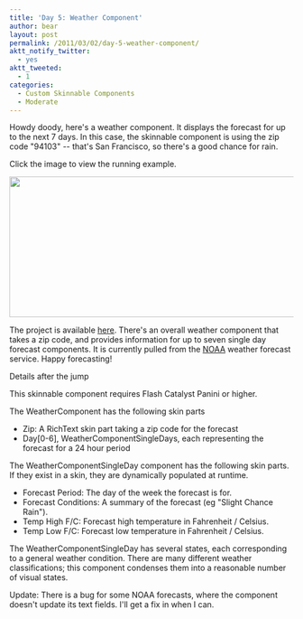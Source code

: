 ```yaml
---
title: 'Day 5: Weather Component'
author: bear
layout: post
permalink: /2011/03/02/day-5-weather-component/
aktt_notify_twitter:
  - yes
aktt_tweeted:
  - 1
categories:
  - Custom Skinnable Components
  - Moderate
---
```

Howdy doody, here's a weather component. It displays the forecast for up to the next 7 days. In this case, the skinnable component is using the zip code "94103" -- that's San Francisco, so there's a good chance for rain.

Click the image to view the running example.

[<img class="aligncenter size-full wp-image-554" title="WeatherProject" src="http://flashcats.net/wp-content/uploads/2011/03/WeatherProject.png" alt="" width="511" height="249" />][1]

The project is available [here][2]. There's an overall weather component that takes a zip code, and provides information for up to seven single day forecast components. It is currently pulled from the [NOAA][3] weather forecast service. Happy forecasting!

Details after the jump

<!--more-->

This skinnable component requires Flash Catalyst Panini or higher.

The WeatherComponent has the following skin parts

  * Zip: A RichText skin part taking a zip code for the forecast
  * Day[0-6], WeatherComponentSingleDays, each representing the forecast for a 24 hour period

The WeatherComponentSingleDay component has the following skin parts. If they exist in a skin, they are dynamically populated at runtime.

  * Forecast Period: The day of the week the forecast is for.
  * Forecast Conditions: A summary of the forecast (eg "Slight Chance Rain").
  * Temp High F/C: Forecast high temperature in Fahrenheit / Celsius.
  * Temp Low F/C: Forecast low temperature in Fahrenheit / Celsius.

The WeatherComponentSingleDay has several states, each corresponding to a general weather condition. There are many different weather classifications; this component condenses them into a reasonable number of visual states.

Update: There is a bug for some NOAA forecasts, where the component doesn't update its text fields. I'll get a fix in when I can.

 [1]: /static/skinnable-weather-component/Main.swf
 [2]: http://dl.dropbox.com/u/21428091/WeatherProject.fxp
 [3]: http://weather.gov